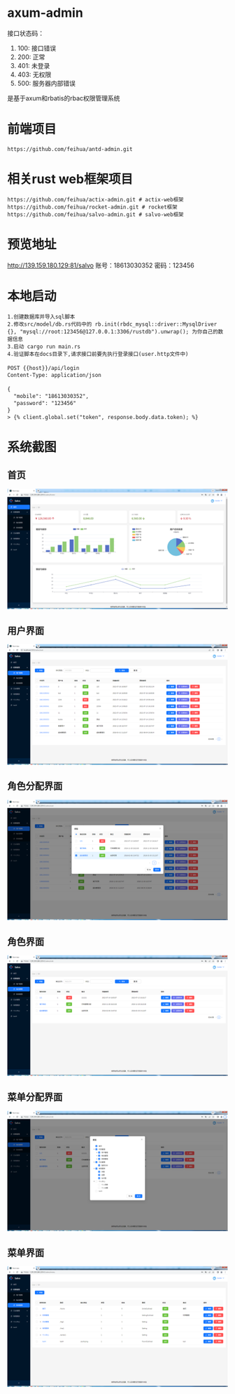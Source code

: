 # axum-admin
接口状态码：
1. 100: 接口错误
2. 200: 正常
3. 401: 未登录
4. 403: 无权限
5. 500: 服务器内部错误


是基于axum和rbatis的rbac权限管理系统

# 前端项目

```
https://github.com/feihua/antd-admin.git
```

# 相关rust web框架项目
```
https://github.com/feihua/actix-admin.git # actix-web框架
https://github.com/feihua/rocket-admin.git # rocket框架
https://github.com/feihua/salvo-admin.git # salvo-web框架
```

# 预览地址

http://139.159.180.129:81/salvo 账号：18613030352 密码：123456

# 本地启动

```
1.创建数据库并导入sql脚本
2.修改src/model/db.rs代码中的 rb.init(rbdc_mysql::driver::MysqlDriver {}, "mysql://root:123456@127.0.0.1:3306/rustdb").unwrap(); 为你自己的数据信息
3.启动 cargo run main.rs
4.验证脚本在docs目录下,请求接口前要先执行登录接口(user.http文件中)

POST {{host}}/api/login
Content-Type: application/json

{
  "mobile": "18613030352",
  "password": "123456"
}
> {% client.global.set("token", response.body.data.token); %}

```

# 系统截图

## 首页

![home](docs/images/home.png)

## 用户界面

![user](docs/images/user.png)

## 角色分配界面

![user-role](docs/images/user-role.png)

## 角色界面

![role](docs/images/role.png)

## 菜单分配界面

![role-menu](docs/images/role-menu.png)

## 菜单界面

![menu](docs/images/menu.png)
